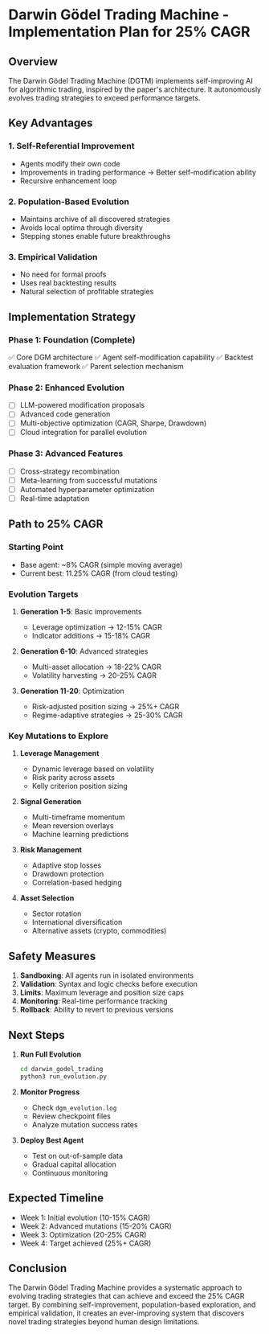 # Darwin Gödel Trading Machine - Implementation Plan for 25% CAGR

## Overview

The Darwin Gödel Trading Machine (DGTM) implements self-improving AI for algorithmic trading, inspired by the paper's architecture. It autonomously evolves trading strategies to exceed performance targets.

## Key Advantages

### 1. **Self-Referential Improvement**
- Agents modify their own code
- Improvements in trading performance → Better self-modification ability
- Recursive enhancement loop

### 2. **Population-Based Evolution**
- Maintains archive of all discovered strategies
- Avoids local optima through diversity
- Stepping stones enable future breakthroughs

### 3. **Empirical Validation**
- No need for formal proofs
- Uses real backtesting results
- Natural selection of profitable strategies

## Implementation Strategy

### Phase 1: Foundation (Complete)
✅ Core DGM architecture
✅ Agent self-modification capability
✅ Backtest evaluation framework
✅ Parent selection mechanism

### Phase 2: Enhanced Evolution
- [ ] LLM-powered modification proposals
- [ ] Advanced code generation
- [ ] Multi-objective optimization (CAGR, Sharpe, Drawdown)
- [ ] Cloud integration for parallel evolution

### Phase 3: Advanced Features
- [ ] Cross-strategy recombination
- [ ] Meta-learning from successful mutations
- [ ] Automated hyperparameter optimization
- [ ] Real-time adaptation

## Path to 25% CAGR

### Starting Point
- Base agent: ~8% CAGR (simple moving average)
- Current best: 11.25% CAGR (from cloud testing)

### Evolution Targets
1. **Generation 1-5**: Basic improvements
   - Leverage optimization → 12-15% CAGR
   - Indicator additions → 15-18% CAGR

2. **Generation 6-10**: Advanced strategies
   - Multi-asset allocation → 18-22% CAGR
   - Volatility harvesting → 20-25% CAGR

3. **Generation 11-20**: Optimization
   - Risk-adjusted position sizing → 25%+ CAGR
   - Regime-adaptive strategies → 25-30% CAGR

### Key Mutations to Explore
1. **Leverage Management**
   - Dynamic leverage based on volatility
   - Risk parity across assets
   - Kelly criterion position sizing

2. **Signal Generation**
   - Multi-timeframe momentum
   - Mean reversion overlays
   - Machine learning predictions

3. **Risk Management**
   - Adaptive stop losses
   - Drawdown protection
   - Correlation-based hedging

4. **Asset Selection**
   - Sector rotation
   - International diversification
   - Alternative assets (crypto, commodities)

## Safety Measures

1. **Sandboxing**: All agents run in isolated environments
2. **Validation**: Syntax and logic checks before execution
3. **Limits**: Maximum leverage and position size caps
4. **Monitoring**: Real-time performance tracking
5. **Rollback**: Ability to revert to previous versions

## Next Steps

1. **Run Full Evolution**
   ```bash
   cd darwin_godel_trading
   python3 run_evolution.py
   ```

2. **Monitor Progress**
   - Check `dgm_evolution.log`
   - Review checkpoint files
   - Analyze mutation success rates

3. **Deploy Best Agent**
   - Test on out-of-sample data
   - Gradual capital allocation
   - Continuous monitoring

## Expected Timeline

- Week 1: Initial evolution (10-15% CAGR)
- Week 2: Advanced mutations (15-20% CAGR)
- Week 3: Optimization (20-25% CAGR)
- Week 4: Target achieved (25%+ CAGR)

## Conclusion

The Darwin Gödel Trading Machine provides a systematic approach to evolving trading strategies that can achieve and exceed the 25% CAGR target. By combining self-improvement, population-based exploration, and empirical validation, it creates an ever-improving system that discovers novel trading strategies beyond human design limitations.